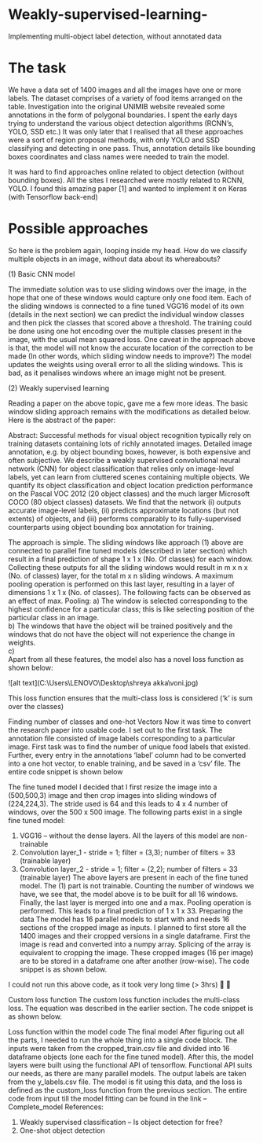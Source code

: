# Weakly-supervised-learning-
Implementing multi-object label detection, without annotated data 

# The task 
 
We have a data set of 1400 images and all the images have one or more labels. The dataset comprises of a variety of food items arranged on the table. Investigation into the original UNIMIB website revealed some annotations in the form of polygonal boundaries. I spent the early days trying to understand the various object detection algorithms (RCNN’s, YOLO, SSD etc.) It was only later that I realised that all these approaches were a sort of region proposal methods, with only YOLO and SSD classifying and detecting in one pass. Thus, annotation details like bounding boxes coordinates and class names were needed to train the model. 
 
It was hard to find approaches online related to object detection (without bounding boxes). All the sites I researched were mostly related to RCNN, YOLO. I found this amazing paper [1] and wanted to implement it on Keras (with Tensorflow back-end)  

# Possible approaches

So here is the problem again, looping inside my head. How do we classify multiple objects in an image, without data about its whereabouts? 

(1)	Basic CNN model 

The immediate solution was to use sliding windows over the image, in the hope that one of these windows would capture only one food item. Each of the sliding windows is connected to a fine tuned VGG16 model of its own (details in the next section) we can predict the individual window classes and then pick the classes that scored above a threshold. The training could be done using one hot encoding over the multiple classes present in the image, with the usual mean squared loss. One caveat in the approach above is that, the model will not know the accurate location of the correction to be made (In other words, which sliding window needs to improve?) The model updates the weights using overall error to all the sliding windows. This is bad, as it penalises windows where an image might not be present. 

(2)	Weakly supervised learning 

Reading a paper on the above topic, gave me a few more ideas. The basic window sliding approach remains with the modifications as detailed below. Here is the abstract of the paper: 

Abstract: Successful methods for visual object recognition typically rely on training datasets containing lots of richly annotated images. Detailed image annotation, e.g. by object bounding boxes, however, is both expensive and often subjective. We describe a weakly supervised convolutional neural network (CNN) for object classification that relies only on image-level labels, yet can learn from cluttered scenes containing multiple objects. We quantify its object classification and object location prediction performance on the Pascal VOC 2012 (20 object classes) and the much larger Microsoft COCO (80 object classes) datasets. We find that the network (i) outputs accurate image-level labels, (ii) predicts approximate locations (but not extents) of objects, and (iii) performs comparably to its fully-supervised counterparts using object bounding box annotation for training. 

The approach is simple. The sliding windows like approach (1) above are connected to parallel fine tuned models (described in later section) which result in a final prediction of shape 1 x 1 x (No. Of classes) for each window. 
 Collecting these outputs for all the sliding windows would result in m x n x (No. of classes) layer, for the total m x n sliding windows. 
A maximum pooling operation is performed on this last layer, resulting in a layer of dimensions 1 x 1 x (No. of classes). The following facts can be observed as an effect of max. Pooling:
a)	The window is selected corresponding to the highest confidence for a particular class; this is like selecting position of the particular class in an image.  
b)	The windows that have the object will be trained positively and the windows that do not have the object will not experience the change in weights.  
c)	
Apart from all these features, the model also has a novel loss function as shown below:
 
 
 
 ![alt text](C:\Users\LENOVO\Desktop\shreya akka\voni.jpg)
 
 This loss function ensures that the multi-class loss is considered (‘k’ is sum over the classes) 



Finding number of classes and one-hot Vectors 
Now it was time to convert the research paper into usable code. I set out to the first task. The annotation file consisted of image labels corresponding to a particular image. First task was to find the number of unique food labels that existed. Further, every entry in the annotations ‘label’ column had to be converted into a one hot vector, to enable training, and be saved in a ‘csv’ file. The entire code snippet is shown below






 
 

The fine tuned model
I decided that I first resize the image into a (500,500,3) image and then crop images into sliding windows of (224,224,3). The stride used is 64 and this leads to 4 x 4 number of windows, over the 500 x 500 image. 
The following parts exist in a single fine tuned model: 
1)	VGG16 – without the dense layers. All the layers of this model are non-trainable
2)	Convolution layer_1 - stride = 1; filter = (3,3); number of filters = 33 (trainable layer)
3)	Convolution layer_2 - stride = 1; filter = (2,2); number of filters = 33 (trainable layer)
The above layers are present in each of the fine tuned model. The (1) part is not trainable. Counting the number of windows we have, we see that, the model above is to be built for all 16 windows. Finally, the last layer is merged into one and a max. Pooling operation is performed. This leads to a final prediction of 1 x 1 x 33. 
Preparing the data
The model has 16 parallel models to start with and needs 16 sections of the cropped image as inputs. I planned to first store all the 1400 images and their cropped versions in a single dataframe. First the image is read and converted into a numpy array. Splicing of the array is equivalent to cropping the image. These cropped images (16 per image) are to be stored in a dataframe one after another (row-wise). The code snippet is as shown below. 
 
I could not run this above code, as it took very long time (> 3hrs)   

Custom loss function 
 The custom loss function includes the multi-class loss. The equation was described in the earlier section. The code snippet is as shown below.  

 
Loss function within the model code 
The final model 
After figuring out all the parts, I needed to run the whole thing into a single code block. The inputs were taken from the cropped_train.csv file and divided into 16 dataframe objects (one each for the fine tuned model). After this, the model layers were built using the functional API of tensorflow. Functional API suits our needs, as there are many parallel models. The output labels are taken from the y_labels.csv file. The model is fit using this data, and the loss is defined as the custom_loss function from the previous section. The entire code from input till the model fitting can be found in the link – Complete_model
References:  
1)	Weakly supervised classification – Is object detection for free?
2)	One-shot object detection 
 

